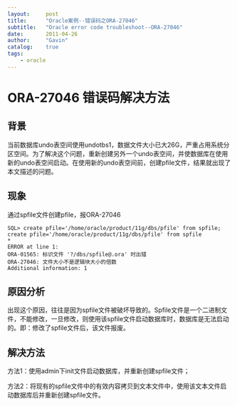 ```yaml
---
layout:     post
title:      "Oracle案例--错误码之ORA-27046"
subtitle:   "Oracle error code troubleshoot--ORA-27046"
date:       2011-04-26
author:     "Gavin"
catalog:    true
tags:
    - oracle
---
```


# ORA-27046  错误码解决方法

## 背景

当前数据库undo表空间使用undotbs1，数据文件大小已大26G，严重占用系统分区空间。为了解决这个问题，重新创建另外一个undo表空间，并使数据库在使用新的undo表空间启动。在使用新的undo表空间前，创建pfile文件，结果就出现了本文描述的问题。

## 现象

通过spfile文件创建pfile，报ORA-27046

```
SQL> create pfile='/home/oracle/product/11g/dbs/pfile' from spfile;
create pfile='/home/oracle/product/11g/dbs/pfile' from spfile
*
ERROR at line 1:
ORA-01565: 标识文件 '?/dbs/spfile@.ora' 时出错
ORA-27046: 文件大小不是逻辑块大小的倍数
Additional information: 1
```

## 原因分析

出现这个原因，往往是因为spfile文件被破坏导致的。Spfile文件是一个二进制文件，不能修改，一旦修改，则使用该spfile文件启动数据库时，数据库是无法启动的。即：修改了spfile文件后，该文件报废。

## 解决方法

方法1：使用admin下init文件启动数据库，并重新创建spfile文件；

方法2：将现有的spfile文件中的有效内容拷贝到文本文件中，使用该文本文件启动数据库后并重新创建spfile文件。

